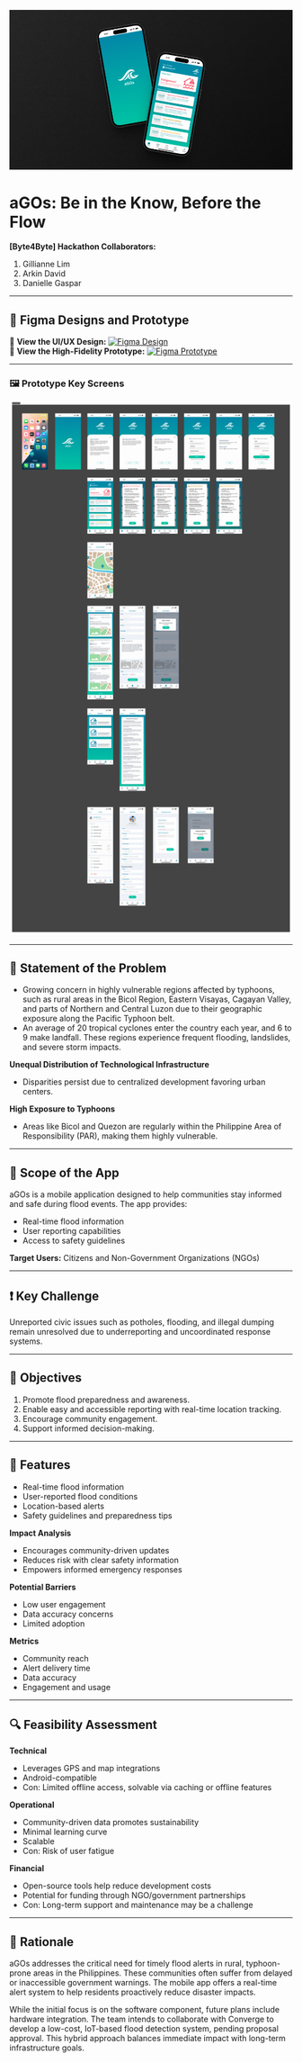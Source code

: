 ![Mockup](https://github.com/ludreinsalvador/agos-ui-ux-prototype/blob/main/agos-mockup.png)
# aGOs: Be in the Know, Before the Flow  

**[Byte4Byte] Hackathon Collaborators:**
1. Gillianne Lim
2. Arkin David
3. Danielle Gaspar
   
---

## 📱 Figma Designs and Prototype  
🔗 **View the UI/UX Design:** [![Figma Design](https://img.shields.io/badge/Figma-Design-blue?logo=figma)](https://www.figma.com/design/aRUxnpHyrB2a8YMHXeVy00/-Byte4Byte--Workspace?node-id=1-3&t=xQlbLnksFFlk3Ssr-1)  
🔗 **View the High-Fidelity Prototype:** [![Figma Prototype](https://img.shields.io/badge/Figma-Prototype-blue?logo=figma)](https://www.figma.com/proto/aRUxnpHyrB2a8YMHXeVy00/-Byte4Byte--Workspace?node-id=4126-2762&p=f&t=i6abxhs6jA9mE0G2-1&scaling=scale-down&content-scaling=fixed&page-id=1%3A3&starting-point-node-id=4126%3A2762)

---

### 🖼️ Prototype Key Screens  
![Prototype Key Screens](https://github.com/ludreinsalvador/agos-ui-ux-prototype/blob/main/agos-ui-prototype.png)

---

## 📌 Statement of the Problem  
- Growing concern in highly vulnerable regions affected by typhoons, such as rural areas in the Bicol Region, Eastern Visayas, Cagayan Valley, and parts of Northern and Central Luzon due to their geographic exposure along the Pacific Typhoon belt.  
- An average of 20 tropical cyclones enter the country each year, and 6 to 9 make landfall. These regions experience frequent flooding, landslides, and severe storm impacts.  

**Unequal Distribution of Technological Infrastructure**  
- Disparities persist due to centralized development favoring urban centers.

**High Exposure to Typhoons**  
- Areas like Bicol and Quezon are regularly within the Philippine Area of Responsibility (PAR), making them highly vulnerable.

---

## 📱 Scope of the App  
aGOs is a mobile application designed to help communities stay informed and safe during flood events. The app provides:  
- Real-time flood information  
- User reporting capabilities  
- Access to safety guidelines  

**Target Users:** Citizens and Non-Government Organizations (NGOs)

---

## ❗ Key Challenge  
Unreported civic issues such as potholes, flooding, and illegal dumping remain unresolved due to underreporting and uncoordinated response systems.

---

## 🎯 Objectives  
1. Promote flood preparedness and awareness.  
2. Enable easy and accessible reporting with real-time location tracking.  
3. Encourage community engagement.  
4. Support informed decision-making.

---

## 🌟 Features  
- Real-time flood information  
- User-reported flood conditions  
- Location-based alerts  
- Safety guidelines and preparedness tips  

**Impact Analysis**  
- Encourages community-driven updates  
- Reduces risk with clear safety information  
- Empowers informed emergency responses  

**Potential Barriers**  
- Low user engagement  
- Data accuracy concerns  
- Limited adoption  

**Metrics**  
- Community reach
- Alert delivery time
- Data accuracy
- Engagement and usage 

---

## 🔍 Feasibility Assessment  

**Technical**  
- Leverages GPS and map integrations  
- Android-compatible  
- Con: Limited offline access, solvable via caching or offline features  

**Operational**  
- Community-driven data promotes sustainability  
- Minimal learning curve  
- Scalable  
- Con: Risk of user fatigue  

**Financial**  
- Open-source tools help reduce development costs  
- Potential for funding through NGO/government partnerships  
- Con: Long-term support and maintenance may be a challenge

---

## 🧠 Rationale  

aGOs addresses the critical need for timely flood alerts in rural, typhoon-prone areas in the Philippines. These communities often suffer from delayed or inaccessible government warnings. The mobile app offers a real-time alert system to help residents proactively reduce disaster impacts.  

While the initial focus is on the software component, future plans include hardware integration. The team intends to collaborate with Converge to develop a low-cost, IoT-based flood detection system, pending proposal approval. This hybrid approach balances immediate impact with long-term infrastructure goals.
